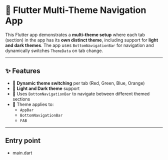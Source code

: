 # 🎨 Flutter Multi-Theme Navigation App

This Flutter app demonstrates a **multi-theme setup** where each tab (section) in the app has its **own distinct theme**, including support for **light and dark themes**. The app uses `BottomNavigationBar` for navigation and dynamically switches `ThemeData` on tab change.

---

## ✨ Features

- 🔄 **Dynamic theme switching** per tab (Red, Green, Blue, Orange)
- 🌙 **Light and Dark theme** support
- 📱 Uses `BottomNavigationBar` to navigate between different themed sections
- 🧩 Theme applies to:
  - `AppBar`
  - `BottomNavigationBar`
  - `FAB`
---
## Entry point

- main.dart